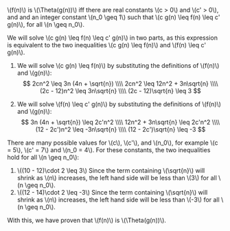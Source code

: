 \\(f(n)\\) is \\(\Theta(g(n))\\) iff there are real constants \\(c > 0\\) and \\(c' > 0\\), and and an integer constant \\(n_0 \geq 1\\) such that \\(c g(n) \leq f(n) \leq c' g(n)\\), for all \\(n \geq n_0\\).

We will solve \\(c g(n) \leq f(n) \leq c' g(n)\\) in two parts, as this expression is equivalent to the two inequalities \\(c g(n) \leq f(n)\\) and \\(f(n) \leq c' g(n)\\).

1. We will solve \\(c g(n) \leq f(n)\\) by substituting the definitions of \\(f(n)\\) and \\(g(n)\\):
$$
2cn^2 \leq 3n (4n + \sqrt{n}) \\\\
2cn^2 \leq 12n^2 + 3n\sqrt{n} \\\\
(2c - 12)n^2 \leq 3n\sqrt{n} \\\\
(2c - 12)\sqrt{n} \leq 3
$$

2. We will solve \\(f(n) \leq c' g(n)\\) by substituting the definitions of \\(f(n)\\) and \\(g(n)\\):
$$
3n (4n + \sqrt{n}) \leq 2c'n^2 \\\\
12n^2 + 3n\sqrt{n} \leq 2c'n^2 \\\\
(12 - 2c')n^2 \leq -3n\sqrt{n} \\\\
(12 - 2c')\sqrt{n} \leq -3
$$

There are many possible values for \\(c\\), \\(c'\\), and \\(n_0\\), for example \\(c = 5\\), \\(c' = 7\\) and \\(n_0 = 4\\).
For these constants, the two inequalities hold for all \\(n \geq n_0\\):

1. \\((10 - 12)\cdot 2 \leq 3\\)
    Since the term containing \\(\sqrt{n}\\) will shrink as \\(n\\) increases, the left hand side will be less than \\(3\\) for all \\(n \geq n_0\\).
2. \\((12 - 14)\cdot 2 \leq -3\\)
    Since the term containing \\(\sqrt{n}\\) will shrink as \\(n\\) increases, the left hand side will be less than \\(-3\\) for all \\(n \geq n_0\\).

With this, we have proven that \\(f(n)\\) is \\(\Theta(g(n))\\).
